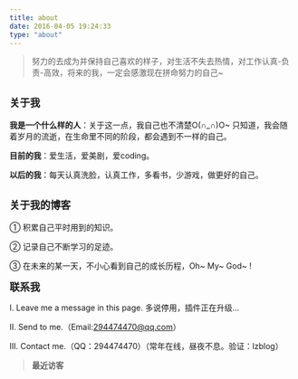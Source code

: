 ```yaml
---
title: about
date: 2016-04-05 19:24:33
type: "about"
---
```


> <div>努力的去成为并保持自己喜欢的样子，对生活不失去热情，对工作认真-负责-高效，将来的我，一定会感激现在拼命努力的自己~</div>


<font size="4">**关于我**</font>
----------

**我是一个什么样的人**：关于这一点，我自己也不清楚O(∩_∩)O~ 只知道，我会随着岁月的流逝，在生命里不同的阶段，都会遇到不一样的自己。

**目前的我**：爱生活，爱美剧，爱coding。

**以后的我**：每天认真洗脸，认真工作，多看书，少游戏，做更好的自己。

<font size="4">**关于我的博客**</font>
----------
① 积累自己平时用到的知识。

② 记录自己不断学习的足迹。

③ 在未来的某一天，不小心看到自己的成长历程，Oh~ My~ God~ !

<font size="4">**联系我**</font>

Ⅰ. Leave me a message in this page. 多说停用，插件正在升级...

Ⅱ. Send to me.（Email:294474470@qq.com）

Ⅲ. Contact me.（QQ：294474470）（常年在线，昼夜不息。验证：lzblog）



  >**最近访客**
<div class="ds-recent-visitors" data-num-items="33" data-avatar-size="42" id="ds-recent-visitors"></div>
